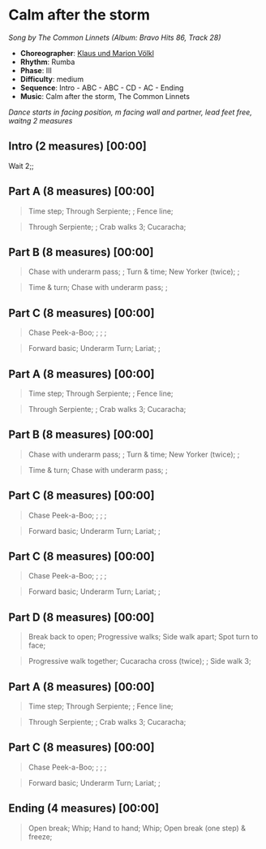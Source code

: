 # Calm after the storm
*Song by The Common Linnets (Album: Bravo Hits 86, Track 28)*

* **Choreographer**: [Klaus und Marion Völkl](mailto:kundmv@t-online.de "Klaus & Marion Völkl")
* **Rhythm**: Rumba
* **Phase**: III
* **Difficulty**: medium
* **Sequence**: Intro - ABC - ABC - CD - AC - Ending
* **Music**: Calm after the storm, The Common Linnets

*Dance starts in facing position, m facing wall and partner, lead feet free, waitng 2 measures*

## Intro (2 measures) [00:00]

Wait 2;;

## Part A (8 measures) [00:00]

> Time step; Through Serpiente; ; Fence line;

> Through Serpiente; ; Crab walks 3; Cucaracha;

## Part B (8 measures) [00:00]

> Chase with underarm pass; ; Turn & time; New Yorker (twice); ;

> Time & turn; Chase with underarm pass; ;

## Part C (8 measures) [00:00]

> Chase Peek-a-Boo; ; ; ;

> Forward basic; Underarm Turn; Lariat; ;

## Part A (8 measures) [00:00]

> Time step; Through Serpiente; ; Fence line;

> Through Serpiente; ; Crab walks 3; Cucaracha;

## Part B (8 measures) [00:00]

> Chase with underarm pass; ; Turn & time; New Yorker (twice); ;

> Time & turn; Chase with underarm pass; ;

## Part C (8 measures) [00:00]

> Chase Peek-a-Boo; ; ; ;

> Forward basic; Underarm Turn; Lariat; ;

## Part C (8 measures) [00:00]

> Chase Peek-a-Boo; ; ; ;

> Forward basic; Underarm Turn; Lariat; ;

## Part D (8 measures) [00:00]

> Break back to open; Progressive walks; Side walk apart; Spot turn to face;

> Progressive walk together; Cucaracha cross (twice); ; Side walk 3;

## Part A (8 measures) [00:00]

> Time step; Through Serpiente; ; Fence line;

> Through Serpiente; ; Crab walks 3; Cucaracha;

## Part C (8 measures) [00:00]

> Chase Peek-a-Boo; ; ; ;

> Forward basic; Underarm Turn; Lariat; ;

## Ending (4 measures) [00:00]

> Open break; Whip; Hand to hand; Whip; Open break (one step) & freeze;
